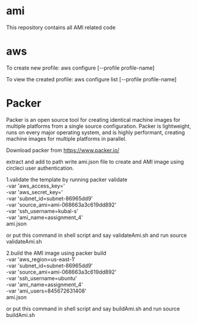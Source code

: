 # ami
This repository contains all AMI related code

# aws
To create new profile:
aws configure [--profile profile-name]

To view the created profile:
aws configure list [--profile profile-name]


# Packer
Packer is an open source tool for creating identical machine images for multiple platforms from a single source configuration. Packer is lightweight, runs on every major operating system, and is highly performant, creating machine images for multiple platforms in parallel. 

Download packer from
https://www.packer.io/

extract and add to path
write ami.json file to create and AMI image using circleci user authentication.
 
1.validate the template by running 
packer validate \
    -var 'aws_access_key='\
    -var 'aws_secret_key='\
    -var 'subnet_id=subnet-86965dd9' \
    -var 'source_ami=ami-068663a3c619dd892'\
    -var 'ssh_username=kubal-s'\
    -var 'ami_name=assignment_4'\
    ami.json

or put this command in shell script and say validateAmi.sh and run
source validateAmi.sh


2.build the AMI image using 
packer build \
    -var 'aws_region=us-east-1' \
    -var 'subnet_id=subnet-86965dd9' \
    -var 'source_ami=ami-068663a3c619dd892'\
    -var 'ssh_username=ubuntu'\
    -var 'ami_name=assignment_4'\
    -var 'ami_users=845672631408'\
    ami.json

or put this command in shell script and say buildAmi.sh and run
source buildAmi.sh